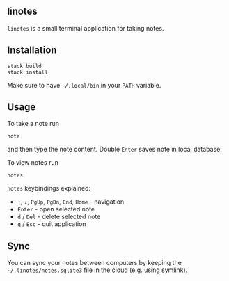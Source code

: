 linotes
-----

`linotes` is a small terminal application for taking notes.

Installation
------------

    stack build
    stack install

Make sure to have `~/.local/bin` in your `PATH` variable.

Usage
-----

To take a note run
    
    note

and then type the note content. Double `Enter` saves note in local database.

To view notes run

    notes

`notes` keybindings explained:
- `↑`, `↓`, `PgUp`, `PgDn`, `End`, `Home` - navigation
- `Enter` - open selected note
- `d` / `Del` - delete selected note
- `q` / `Esc` - quit application

Sync
----
You can sync your notes between computers by keeping the `~/.linotes/notes.sqlite3` file in the cloud (e.g. using symlink).
